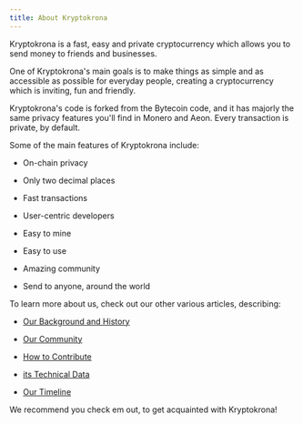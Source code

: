 ```yaml
---
title: About Kryptokrona
---
```


Kryptokrona is a fast, easy and private cryptocurrency which allows you to send money to friends and businesses.

One of Kryptokrona's main goals is to make things as simple and as accessible as possible for everyday people, creating a cryptocurrency which is inviting, fun and friendly.

Kryptokrona's code is forked from the Bytecoin code, and it has majorly the same privacy features you'll find in Monero and Aeon. Every transaction is private, by default.

Some of the main features of Kryptokrona include:

- On-chain privacy

- Only two decimal places

- Fast transactions

- User-centric developers

- Easy to mine

- Easy to use

- Amazing community

- Send to anyone, around the world


To learn more about us, check out our other various articles, describing:

- [Our Background and History](../Background-and-History)

- [Our Community](../Community)

- [How to Contribute](../Contributing)

- [its Technical Data](../Technical-Data)

- [Our Timeline](../Timeline)

We recommend you check em out, to get acquainted with Kryptokrona!
